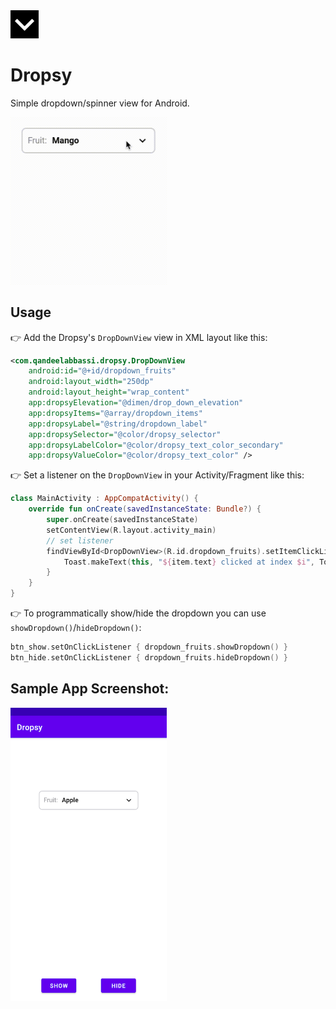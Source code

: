 <img width="45" height="45" src="./app/src/main/ic_launcher-playstore.png" alt="icon">

# Dropsy
Simple dropdown/spinner view for Android.

<kbd>
    <img width="250" src="./screenshots/dropsy_demo.gif" alt="demo">
</kbd>

## Usage
:point_right: Add the Dropsy's `DropDownView` view in XML layout like this:
```xml
<com.qandeelabbassi.dropsy.DropDownView
    android:id="@+id/dropdown_fruits"
    android:layout_width="250dp"
    android:layout_height="wrap_content"
    app:dropsyElevation="@dimen/drop_down_elevation"
    app:dropsyItems="@array/dropdown_items"
    app:dropsyLabel="@string/dropdown_label"
    app:dropsySelector="@color/dropsy_selector"
    app:dropsyLabelColor="@color/dropsy_text_color_secondary"
    app:dropsyValueColor="@color/dropsy_text_color" />
```
:point_right: Set a listener on the `DropDownView` in your Activity/Fragment like this:
```kotlin
class MainActivity : AppCompatActivity() {
    override fun onCreate(savedInstanceState: Bundle?) {
        super.onCreate(savedInstanceState)
        setContentView(R.layout.activity_main)
        // set listener
        findViewById<DropDownView>(R.id.dropdown_fruits).setItemClickListener { i, item ->
            Toast.makeText(this, "${item.text} clicked at index $i", Toast.LENGTH_SHORT).show()
        }
    }
}
```
:point_right: To programmatically show/hide the dropdown you can use `showDropdown()`/`hideDropdown()`:
```kotlin
btn_show.setOnClickListener { dropdown_fruits.showDropdown() }
btn_hide.setOnClickListener { dropdown_fruits.hideDropdown() }
```

## Sample App Screenshot:

<img src="./screenshots/sample_app.png" width="250">